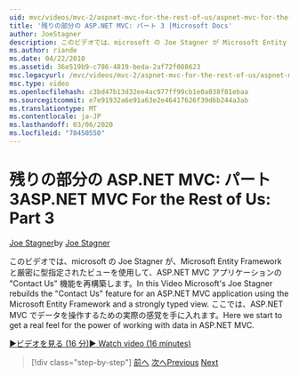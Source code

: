 ```yaml
---
uid: mvc/videos/mvc-2/aspnet-mvc-for-the-rest-of-us/aspnet-mvc-for-the-rest-of-us-part-3
title: '残りの部分の ASP.NET MVC: パート 3 |Microsoft Docs'
author: JoeStagner
description: このビデオでは、microsoft の Joe Stagner が Microsoft Entity Framework を使用して ASP.NET MVC アプリケーションの ' お問い合わせ ' 機能を再構築しています...
ms.author: riande
ms.date: 04/22/2010
ms.assetid: 36e519b9-c786-4819-beda-2af72f088623
msc.legacyurl: /mvc/videos/mvc-2/aspnet-mvc-for-the-rest-of-us/aspnet-mvc-for-the-rest-of-us-part-3
msc.type: video
ms.openlocfilehash: c3bd47b13d32ee4ac977ff99cb1e0a038f81ebaa
ms.sourcegitcommit: e7e91932a6e91a63e2e46417626f39d6b244a3ab
ms.translationtype: MT
ms.contentlocale: ja-JP
ms.lasthandoff: 03/06/2020
ms.locfileid: "78450550"
---
```

# <a name="aspnet-mvc-for-the-rest-of-us-part-3"></a><span data-ttu-id="a1470-103">残りの部分の ASP.NET MVC: パート3</span><span class="sxs-lookup"><span data-stu-id="a1470-103">ASP.NET MVC For the Rest of Us: Part 3</span></span>

<span data-ttu-id="a1470-104">[Joe Stagner](https://github.com/JoeStagner)</span><span class="sxs-lookup"><span data-stu-id="a1470-104">by [Joe Stagner](https://github.com/JoeStagner)</span></span>

<span data-ttu-id="a1470-105">このビデオでは、microsoft の Joe Stagner が、Microsoft Entity Framework と厳密に型指定されたビューを使用して、ASP.NET MVC アプリケーションの "Contact Us" 機能を再構築します。</span><span class="sxs-lookup"><span data-stu-id="a1470-105">In this Video Microsoft's Joe Stagner rebuilds the "Contact Us" feature for an ASP.NET MVC application using the Microsoft Entity Framework and a strongly typed view.</span></span> <span data-ttu-id="a1470-106">ここでは、ASP.NET MVC でデータを操作するための実際の感覚を手に入れます。</span><span class="sxs-lookup"><span data-stu-id="a1470-106">Here we start to get a real feel for the power of working with data in ASP.NET MVC.</span></span>

[<span data-ttu-id="a1470-107">&#9654;ビデオを見る (16 分)</span><span class="sxs-lookup"><span data-stu-id="a1470-107">&#9654; Watch video (16 minutes)</span></span>](https://channel9.msdn.com/Blogs/ASP-NET-Site-Videos/aspnet-mvc-for-the-rest-of-us-part-3)

> [!div class="step-by-step"]
> <span data-ttu-id="a1470-108">[前へ](aspnet-mvc-for-the-rest-of-us-part-2.md)
> [次へ](aspnet-mvc-for-the-rest-of-us-part-4.md)</span><span class="sxs-lookup"><span data-stu-id="a1470-108">[Previous](aspnet-mvc-for-the-rest-of-us-part-2.md)
[Next](aspnet-mvc-for-the-rest-of-us-part-4.md)</span></span>
